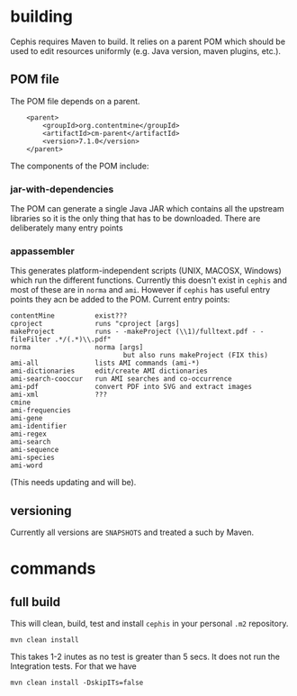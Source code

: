 # building

Cephis requires Maven to build. It relies on a parent POM which should be used to edit resources uniformly (e.g. Java version, maven plugins, etc.).

## POM file
The POM file depends on a parent. 
```
    <parent>
        <groupId>org.contentmine</groupId>
        <artifactId>cm-parent</artifactId>
        <version>7.1.0</version>
    </parent>
```

The components of the POM include:

### jar-with-dependencies
The POM can generate a single Java JAR which contains all the upstream libraries so it is the only thing that has to be downloaded. There are deliberately many entry points

### appassembler
This generates platform-independent scripts (UNIX, MACOSX, Windows) which run the different functions. Currently this doesn't exist in `cephis` and most of these are in `norma` and `ami`. However if `cephis` has useful entry points they acn be added to the POM.
Current entry points:
```
contentMine          exist???
cproject             runs "cproject [args]
makeProject          runs - -makeProject (\\1)/fulltext.pdf - -fileFilter .*/(.*)\\.pdf"
norma                norma [args]
                            but also runs makeProject (FIX this)
ami-all              lists AMI commands (ami-*)
ami-dictionaries     edit/create AMI dictionaries
ami-search-cooccur   run AMI searches and co-occurrence
ami-pdf              convert PDF into SVG and extract images
ami-xml              ???
cmine                
ami-frequencies      
ami-gene             
ami-identifier       
ami-regex            
ami-search           
ami-sequence         
ami-species          
ami-word             
```
(This needs updating and will be).

## versioning
Currently all versions are `SNAPSHOTS` and treated a such by Maven. 

# commands

## full build
This will clean, build, test and install `cephis` in your personal `.m2` repository.
```
mvn clean install
```
This takes 1-2 inutes as no test is greater than 5 secs.
It does not run the Integration tests. For that we have

```
mvn clean install -DskipITs=false
```



